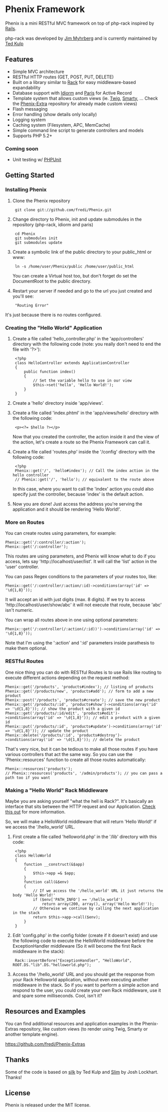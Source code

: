 # Phenix Framework

Phenix is a mini RESTful MVC framework on top of php-rack inspired by [Rails](http://rubyonrails.org/).

php-rack was developed by [Jim Myhrberg](https://github.com/jimeh) and is currently maintained by [Ted Kulp](https://github.com/tedkulp)

## Features

* Simple MVC architecture
* RESTful HTTP routes (GET, POST, PUT, DELETE)
* Built on a library similar to [Rack](http://rack.rubyforge.org/) for easy middleware-based expandability
* Database support with [Idiorm](https://github.com/j4mie/idiorm) and [Paris](https://github.com/j4mie/paris) for Active Record
* Template system that allows custom views (ie. [Twig](http://www.twig-project.org/), [Smarty](http://www.smarty.net/), ... Check the [Phenix-Extra](https://github.com/fredi/Phenix-Extras) repository for already made custom views)
* Flash messaging
* Error handling (show details only locally)
* Logging system
* Caching system (Filesystem, APC, MemCache)
* Simple command line script to generate controllers and models
* Supports PHP 5.2+

### Coming soon

* Unit testing w/ [PHPUnit](https://github.com/sebastianbergmann/phpunit/)

## Getting Started

### Installing Phenix

1. Clone the Phenix repository

        git clone git://github.com/fredi/Phenix.git

2. Change directory to Phenix, init and update submodules in the repository (php-rack, idiorm and paris)

        cd Phenix
        git submodules init
        git submodules update

3. Create a symbolic link of the public directory to your public_html or www:

        ln -s /home/user/Phenix/public /home/user/public_html

    You can create a Virtual host too, but don't forget do set the DocumentRoot to the public directory.

4. Restart your server if needed and go to the url you just created and you'll see:

        "Routing Error"

  It's just because there is no routes configured.

### Creating the "Hello World" Application

1. Create a file called 'hello_controller.php' in the 'app/controllers' directory with the following code (note: you really don't need to end the file with '?>'):

        <?php
        class HelloController extends ApplicationController
        {
            public function index()
            {
                // Set the variable hello to use in our view
                $this->set('hello', 'Hello World!');
            }
        }

2. Create a 'hello' directory inside 'app/views'.
3. Create a file called 'index.phtml' in the 'app/views/hello' directory with the following code:

        <p><?= $hello ?></p>

    Now that you created the controller, the action inside it and the view of the action, let's create a route so the Phenix Framework can call it.

4. Create a file called 'routes.php' inside the '/config' directory with the following code:

        <?php
        Phenix::get('/', 'hello#index'); // Call the index action in the hello controller
        // Phenix::get('/', 'hello'); // equivalent to the route above

    In this case, where you want to call the 'index' action you could also specify just the controller, because 'index' is the default action.

5. Now you are done! Just access the address you're serving the application and it should be rendering 'Hello World!'.

### More on Routes

You can create routes using parameters, for example:

    Phenix::get('/:controller/:action');
    Phenix::get('/:controller');

This routes are using parameters, and Phenix will know what to do if you access, lets say 'http://localhost/user/list'. It will call the 'list' action in the 'user' controller.

You can pass Regex conditions to the parameters of your routes too, like:

    Phenix::get('/:controller/:action/:id)->conditions(array('id' => '\d{1,8}'));

It will accept an id with just digits (max. 8 digits). If we try to access 'http://localhost/user/show/abc' it will not execute that route, because 'abc' isn't numeric.

You can wrap all routes above in one using optional parameters:

    Phenix::get('/:controller(/:action(/:id))')->conditions(array('id' => '\d{1,8}'));

  Note that I'm using the ':action' and ':id' parameters inside parathesis to make them optional.

### RESTful Routes

One nice thing you can do with RESTful Routes is to use Rails like routing to execute different actions depending on the request method:

    Phenix::get('/products', 'products#index'); // listing of products
    Phenix::get('/products/new', 'products#add'); // form to add a new product
    Phenix::post('/products', 'products#create'); // save the new product
    Phenix::get('/products/:id', 'products#show')->conditions(array('id' => '\d{1,8}')); // show the product with a given id
    Phenix::get('/products/:id/edit', 'products#edit')->conditions(array('id' => '\d{1,8}')); // edit a product with a given id
    Phenix::put('/products/:id', 'products#update')->conditions(array('id' => '\d{1,8}')); // update the product
    Phenix::delete('/products/:id', 'products#destroy')->conditions(array('id' => '\d{1,8}')); // delete the product

That's very nice, but it can be tedious to make all those routes if you have various controllers that act the same way. So you can use the 'Phenix::resources' function to create all those routes automatically:

    Phenix::resources('products');
    // Phenix::resources('products', '/admin/products'); // you can pass a path too if you want

### Making a "Hello World" Rack Middleware

Maybe you are asking yourself "what the hell is Rack?". It's basically an interface that sits between the HTTP request and our Application. [Check this out](https://github.com/tedkulp/php-rack#readme) for more information.

So, we will make a HelloWorld middleware that will return 'Hello World!' if we access the '/hello_world' URL.

1. First create a file called 'helloworld.php' in the '/lib' directory with this code:

        <?php
        class HelloWorld
        {
            function __construct(&$app)
            {
                $this->app =& $app;
            }
            function call(&$env)
            {
                // If we access the '/hello_world' URL it just returns the body 'Hello World!'
                if ($env['PATH_INFO'] == '/hello_world')
                    return array(200, array(), array('Hello World!'));
                // Otherwise we continue by calling the next application in the stack
                return $this->app->call($env);
            }
        }

2. Edit 'config.php' in the config folder (create if it doesn't exist) and use the following code to execute the HelloWorld middleware before the ExceptionHandler middleware (So it will become the first Rack middleware in the stack):

        Rack::insertBefore("ExceptionHandler", "HelloWorld", ROOT.DS."lib".DS."helloworld.php");

3. Access the '/hello_world' URL and you should get the response from your Rack Helloworld application, without even executing another middleware in the stack. So if you want to perform a simple action and respond to the user, you could create your own Rack middleware, use it and spare some milliseconds. Cool, isn't it?

## Resources and Examples

You can find additional resources and application examples in the Phenix-Extras repository, like custom views (to render using Twig, Smarty or another template engine).

<https://github.com/fredi/Phenix-Extras>

## Thanks

Some of the code is based on [silk](https://github.com/tedkulp/silk) by Ted Kulp and [Slim](https://github.com/codeguy/Slim) by Josh Lockhart. Thanks!

## License

Phenix is released under the MIT license.